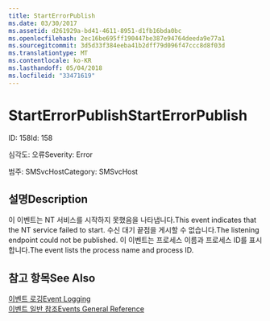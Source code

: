 ```yaml
---
title: StartErrorPublish
ms.date: 03/30/2017
ms.assetid: d261929a-bd41-4611-8951-d1fb16bda0bc
ms.openlocfilehash: 2ec16be695ff190447be387e94764deeda9e77a1
ms.sourcegitcommit: 3d5d33f384eeba41b2dff79d096f47ccc8d8f03d
ms.translationtype: MT
ms.contentlocale: ko-KR
ms.lasthandoff: 05/04/2018
ms.locfileid: "33471619"
---
```

# <a name="starterrorpublish"></a><span data-ttu-id="caeb8-102">StartErrorPublish</span><span class="sxs-lookup"><span data-stu-id="caeb8-102">StartErrorPublish</span></span>
<span data-ttu-id="caeb8-103">ID: 158</span><span class="sxs-lookup"><span data-stu-id="caeb8-103">Id: 158</span></span>  
  
 <span data-ttu-id="caeb8-104">심각도: 오류</span><span class="sxs-lookup"><span data-stu-id="caeb8-104">Severity: Error</span></span>  
  
 <span data-ttu-id="caeb8-105">범주: SMSvcHost</span><span class="sxs-lookup"><span data-stu-id="caeb8-105">Category: SMSvcHost</span></span>  
  
## <a name="description"></a><span data-ttu-id="caeb8-106">설명</span><span class="sxs-lookup"><span data-stu-id="caeb8-106">Description</span></span>  
 <span data-ttu-id="caeb8-107">이 이벤트는 NT 서비스를 시작하지 못했음을 나타냅니다.</span><span class="sxs-lookup"><span data-stu-id="caeb8-107">This event indicates that the NT service failed to start.</span></span> <span data-ttu-id="caeb8-108">수신 대기 끝점을 게시할 수 없습니다.</span><span class="sxs-lookup"><span data-stu-id="caeb8-108">The listening endpoint could not be published.</span></span> <span data-ttu-id="caeb8-109">이 이벤트는 프로세스 이름과 프로세스 ID를 표시합니다.</span><span class="sxs-lookup"><span data-stu-id="caeb8-109">The event lists the process name and process ID.</span></span>  
  
## <a name="see-also"></a><span data-ttu-id="caeb8-110">참고 항목</span><span class="sxs-lookup"><span data-stu-id="caeb8-110">See Also</span></span>  
 [<span data-ttu-id="caeb8-111">이벤트 로깅</span><span class="sxs-lookup"><span data-stu-id="caeb8-111">Event Logging</span></span>](../../../../../docs/framework/wcf/diagnostics/event-logging/index.md)  
 [<span data-ttu-id="caeb8-112">이벤트 일반 참조</span><span class="sxs-lookup"><span data-stu-id="caeb8-112">Events General Reference</span></span>](../../../../../docs/framework/wcf/diagnostics/event-logging/events-general-reference.md)
